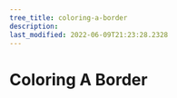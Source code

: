 ```yaml
---
tree_title: coloring-a-border
description: 
last_modified: 2022-06-09T21:23:28.2328
---
```


# Coloring A Border

